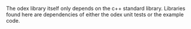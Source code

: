 
The odex library itself only depends on the c++ standard library.
Libraries found here are dependencies of either the odex unit tests
or the example code.

